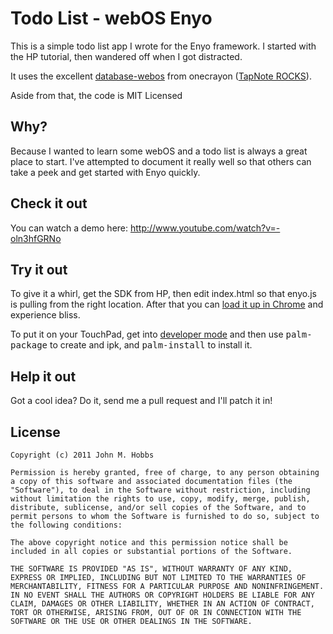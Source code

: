 # Todo List - webOS Enyo

This is a simple todo list app I wrote for the Enyo framework.  I started with the HP tutorial, then wandered off when I got distracted.

It uses the excellent [database-webos](https://github.com/onecrayon/database-webos) from onecrayon ([TapNote ROCKS](http://onecrayon.com/tapnote/)).

Aside from that, the code is MIT Licensed

## Why?

Because I wanted to learn some webOS and a todo list is always a great place to start.  I've attempted to document it really well so that others can take a peek and get started with Enyo quickly.

## Check it out

You can watch a demo here: <http://www.youtube.com/watch?v=-oln3hfGRNo>

## Try it out

To give it a whirl, get the SDK from HP, then edit index.html so that enyo.js is pulling from the right location.  After that you can [load it up in Chrome](https://developer.palm.com/content/api/release-notes/3.0.0-643.html#documentation) and experience bliss.

To put it on your TouchPad, get into [developer mode](http://www.velvetcache.org/2011/07/20/hp-touchpad-developer-mode) and then use <tt>palm-package</tt> to create and ipk, and <tt>palm-install</tt> to install it.

## Help it out

Got a cool idea? Do it, send me a pull request and I'll patch it in!

## License

	Copyright (c) 2011 John M. Hobbs

	Permission is hereby granted, free of charge, to any person obtaining a copy of this software and associated documentation files (the "Software"), to deal in the Software without restriction, including without limitation the rights to use, copy, modify, merge, publish, distribute, sublicense, and/or sell copies of the Software, and to permit persons to whom the Software is furnished to do so, subject to the following conditions:

	The above copyright notice and this permission notice shall be included in all copies or substantial portions of the Software.

	THE SOFTWARE IS PROVIDED "AS IS", WITHOUT WARRANTY OF ANY KIND, EXPRESS OR IMPLIED, INCLUDING BUT NOT LIMITED TO THE WARRANTIES OF MERCHANTABILITY, FITNESS FOR A PARTICULAR PURPOSE AND NONINFRINGEMENT. IN NO EVENT SHALL THE AUTHORS OR COPYRIGHT HOLDERS BE LIABLE FOR ANY CLAIM, DAMAGES OR OTHER LIABILITY, WHETHER IN AN ACTION OF CONTRACT, TORT OR OTHERWISE, ARISING FROM, OUT OF OR IN CONNECTION WITH THE SOFTWARE OR THE USE OR OTHER DEALINGS IN THE SOFTWARE.
